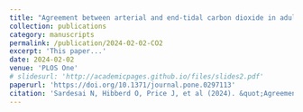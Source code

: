 ```yaml
---
title: "Agreement between arterial and end-tidal carbon dioxide in adult patients admitted with serious traumatic brain injury"
collection: publications
category: manuscripts
permalink: /publication/2024-02-02-CO2
excerpt: 'This paper...'
date: 2024-02-02
venue: 'PLOS One'
# slidesurl: 'http://academicpages.github.io/files/slides2.pdf'
paperurl: 'https://doi.org/10.1371/journal.pone.0297113'
citation: 'Sardesai N, Hibberd O, Price J, et al (2024). &quot;Agreement between arterial and end-tidal carbon dioxide in adult patients admitted with serious traumatic brain injury.&quot; <i>PLOS One</i>. 19(2): e0297113.'
---
```

